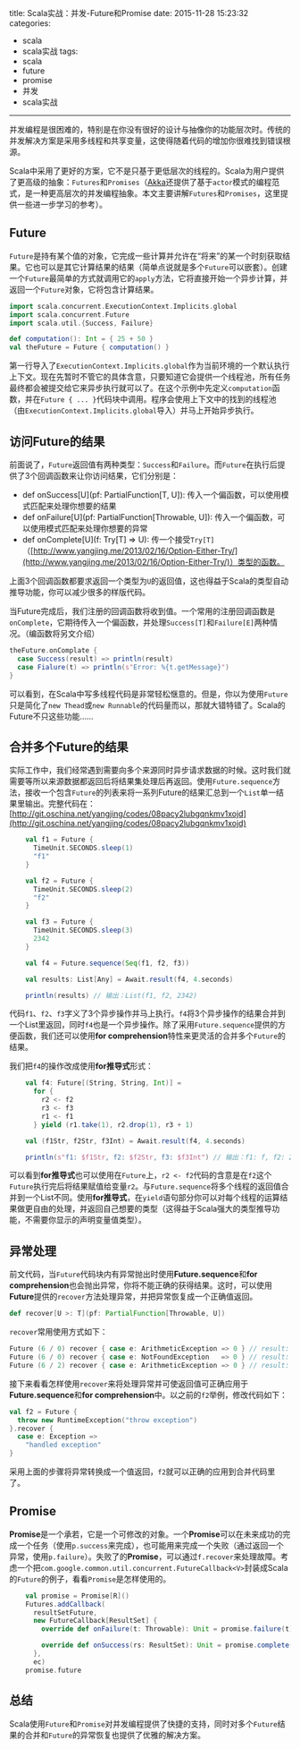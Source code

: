 title: Scala实战：并发-Future和Promise
date: 2015-11-28 15:23:32
categories:
- scala
- scala实战
tags:
- scala
- future
- promise
- 并发
- scala实战
---

并发编程是很困难的，特别是在你没有很好的设计与抽像你的功能层次时。传统的并发解决方案是采用多线程和共享变量，这使得随着代码的增加你很难找到错误根源。

Scala中采用了更好的方案，它不是只基于更低层次的线程的。Scala为用户提供了更高级的抽象：`Futures`和`Promises`（[Akka](https://akka.io)还提供了基于`actor`模式的编程范式，是一种更高层次的并发编程抽象。本文主要讲解`Futures`和`Promises`，这里提供一些进一步学习的参考）。

## Future

`Future`是持有某个值的对象，它完成一些计算并允许在“将来”的某一个时刻获取结果。它也可以是其它计算结果的结果（简单点说就是多个`Future`可以嵌套）。创建一个`Future`最简单的方式就调用它的`apply`方法，它将直接开始一个异步计算，并返回一个`Future`对象，它将包含计算结果。

```scala
import scala.concurrent.ExecutionContext.Implicits.global
import scala.concurrent.Future
import scala.util.{Success, Failure}

def computation(): Int = { 25 + 50 }
val theFuture = Future { computation() }
```

第一行导入了`ExecutionContext.Implicits.global`作为当前环境的一个默认执行上下文。现在先暂时不管它的具体含意，只要知道它会提供一个线程池，所有任务最终都会被提交给它来异步执行就可以了。在这个示例中先定义`computation`函数，并在`Future { ... }`代码块中调用。程序会使用上下文中的找到的线程池（由`ExecutionContext.Implicits.global`导入）并马上开始异步执行。

## 访问Future的结果

前面说了，`Future`返回值有两种类型：`Success`和`Failure`。而`Future`在执行后提供了3个回调函数来让你访问结果，它们分别是：

- def onSuccess[U](pf: PartialFunction[T, U]): 传入一个偏函数，可以使用模式匹配来处理你想要的结果
- def onFailure[U](pf: PartialFunction[Throwable, U]): 传入一个偏函数，可以使用模式匹配来处理你想要的异常
- def onComplete[U](f: Try[T] => U): 传一个接受`Try[T]`（[http://www.yangjing.me/2013/02/16/Option-Either-Try/](http://www.yangjing.me/2013/02/16/Option-Either-Try/)）类型的函数。

上面3个回调函数都要求返回一个类型为`U`的返回值，这也得益于Scala的类型自动推导功能，你可以减少很多的样版代码。

当Future完成后，我们注册的回调函数将收到值。一个常用的注册回调函数是`onComplete`，它期待传入一个偏函数，并处理`Success[T]`和`Failure[E]`两种情况。（编函数将另文介绍）

```scala
theFuture.onComplate {
  case Success(result) => println(result)
  case Fialure(t) => println(s"Error: %{t.getMessage}")
}
```

可以看到，在Scala中写多线程代码是非常轻松惬意的。但是，你以为使用`Future`只是简化了`new Thead`或`new Runnable`的代码量而以，那就大错特错了。Scala的Future不只这些功能……

## 合并多个Future的结果

实际工作中，我们经常遇到需要向多个来源同时异步请求数据的时候。这时我们就需要等所以来源数据都返回后将结果集处理后再返回。使用`Future.sequence`方法，接收一个包含`Future`的列表来将一系列Future的结果汇总到一个`List`单一结果里输出。完整代码在：[http://git.oschina.net/yangjing/codes/08pacy2lubgqnkmv1xojd](http://git.oschina.net/yangjing/codes/08pacy2lubgqnkmv1xojd)

```scala
    val f1 = Future {
      TimeUnit.SECONDS.sleep(1)
      "f1"
    }

    val f2 = Future {
      TimeUnit.SECONDS.sleep(2)
      "f2"
    }

    val f3 = Future {
      TimeUnit.SECONDS.sleep(3)
      2342
    }

    val f4 = Future.sequence(Seq(f1, f2, f3))

    val results: List[Any] = Await.result(f4, 4.seconds)

    println(results) // 输出：List(f1, f2, 2342)
```

代码`f1`、`f2`、`f3`字义了3个异步操作并马上执行。`f4`将3个异步操作的结果合并到一个List里返回，同时`f4`也是一个异步操作。除了采用`Future.sequence`提供的方便函数，我们还可以使用**for comprehension**特性来更灵活的合并多个`Future`的结果。

我们把`f4`的操作改成使用**for推导式**形式：

```scala
    val f4: Future[(String, String, Int)] =
      for {
        r2 <- f2
        r3 <- f3
        r1 <- f1
      } yield (r1.take(1), r2.drop(1), r3 + 1)

    val (f1Str, f2Str, f3Int) = Await.result(f4, 4.seconds)

    println(s"f1: $f1Str, f2: $f2Str, f3: $f3Int") // 输出：f1: f, f2: 2, f3: 2342
```

可以看到**for推导式**也可以使用在`Future`上，`r2 <- f2`代码的含意是在`f2`这个`Future`执行完后将结果赋值给变量`r2`。与`Future.sequence`将多个线程的返回值合并到一个List不同。使用**for推导式**，在`yield`语句部分你可以对每个线程的运算结果做更自由的处理，并返回自己想要的类型（这得益于Scala强大的类型推导功能，不需要你显示的声明变量值类型）。

## 异常处理

前文代码，当`Future`代码块内有异常抛出时使用**Future.sequence**和**for comprehension**也会抛出异常，你将不能正确的获得结果。这时，可以使用**Future**提供的`recover`方法处理异常，并把异常恢复成一个正确值返回。

```scala
def recover[U >: T](pf: PartialFunction[Throwable, U])
```

`recover`常用使用方式如下：

```scala
Future (6 / 0) recover { case e: ArithmeticException => 0 } // result: 0
Future (6 / 0) recover { case e: NotFoundException   => 0 } // result: exception
Future (6 / 2) recover { case e: ArithmeticException => 0 } // result: 3
```

接下来看看怎样使用`recover`来将处理异常并可使返回值可正确应用于**Future.sequence**和**for comprehension**中。以之前的`f2`举例，修改代码如下：

```scala
val f2 = Future {
  throw new RuntimeException("throw exception")
}.recover {
  case e: Exception =>
    "handled exception"
}
```

采用上面的步骤将异常转换成一个值返回，`f2`就可以正确的应用到合并代码里了。

## Promise

**Promise**是一个承若，它是一个可修改的对象。一个**Promise**可以在未来成功的完成一个任务（使用`p.success`来完成），也可能用来完成一个失败（通过返回一个异常，使用`p.failure`）。失败了的**Promise**，可以通过`f.recover`来处理故障。考虑一个把`com.google.common.util.concurrent.FutureCallback<V>`封装成Scala的`Future`的例子，看看`Promise`是怎样使用的。

```scala
    val promise = Promise[R]()
    Futures.addCallback(
      resultSetFuture,
      new FutureCallback[ResultSet] {
        override def onFailure(t: Throwable): Unit = promise.failure(t)

        override def onSuccess(rs: ResultSet): Unit = promise.complete(Try(func(rs)))
      },
      ec)
    promise.future
```

## 总结

Scala使用`Future`和`Promise`对并发编程提供了快捷的支持，同时对多个`Future`结果的合并和`Future`的异常恢复也提供了优雅的解决方案。
